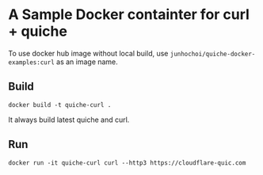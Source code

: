 # A Sample Docker containter for curl + quiche

To use docker hub image without local build, use
`junhochoi/quiche-docker-examples:curl` as an image name.

## Build

```
docker build -t quiche-curl .
```

It always build latest quiche and curl.

## Run

```
docker run -it quiche-curl curl --http3 https://cloudflare-quic.com
```
